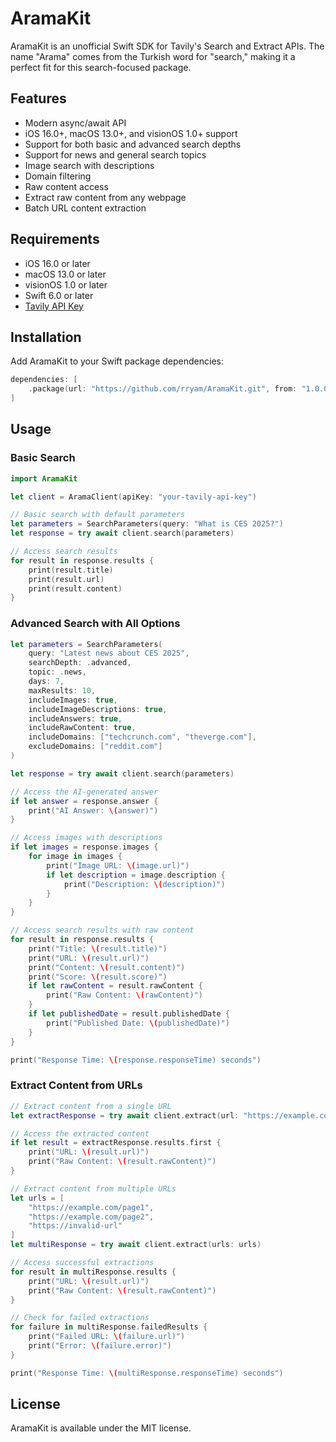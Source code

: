# AramaKit

AramaKit is an unofficial Swift SDK for Tavily's Search and Extract APIs. The name "Arama" comes from the Turkish word for "search," making it a perfect fit for this search-focused package.

## Features

- Modern async/await API
- iOS 16.0+, macOS 13.0+, and visionOS 1.0+ support
- Support for both basic and advanced search depths
- Support for news and general search topics
- Image search with descriptions
- Domain filtering
- Raw content access
- Extract raw content from any webpage
- Batch URL content extraction

## Requirements

- iOS 16.0 or later
- macOS 13.0 or later
- visionOS 1.0 or later
- Swift 6.0 or later
- [Tavily API Key](https://tavily.com)

## Installation

Add AramaKit to your Swift package dependencies:

```swift
dependencies: [
    .package(url: "https://github.com/rryam/AramaKit.git", from: "1.0.0")
]
```

## Usage

### Basic Search

```swift
import AramaKit

let client = AramaClient(apiKey: "your-tavily-api-key")

// Basic search with default parameters
let parameters = SearchParameters(query: "What is CES 2025?")
let response = try await client.search(parameters)

// Access search results
for result in response.results {
    print(result.title)
    print(result.url)
    print(result.content)
}
```

### Advanced Search with All Options

```swift
let parameters = SearchParameters(
    query: "Latest news about CES 2025",
    searchDepth: .advanced,
    topic: .news,
    days: 7,
    maxResults: 10,
    includeImages: true,
    includeImageDescriptions: true,
    includeAnswers: true,
    includeRawContent: true,
    includeDomains: ["techcrunch.com", "theverge.com"],
    excludeDomains: ["reddit.com"]
)

let response = try await client.search(parameters)

// Access the AI-generated answer
if let answer = response.answer {
    print("AI Answer: \(answer)")
}

// Access images with descriptions
if let images = response.images {
    for image in images {
        print("Image URL: \(image.url)")
        if let description = image.description {
            print("Description: \(description)")
        }
    }
}

// Access search results with raw content
for result in response.results {
    print("Title: \(result.title)")
    print("URL: \(result.url)")
    print("Content: \(result.content)")
    print("Score: \(result.score)")
    if let rawContent = result.rawContent {
        print("Raw Content: \(rawContent)")
    }
    if let publishedDate = result.publishedDate {
        print("Published Date: \(publishedDate)")
    }
}

print("Response Time: \(response.responseTime) seconds")
```

### Extract Content from URLs

```swift
// Extract content from a single URL
let extractResponse = try await client.extract(url: "https://example.com")

// Access the extracted content
if let result = extractResponse.results.first {
    print("URL: \(result.url)")
    print("Raw Content: \(result.rawContent)")
}

// Extract content from multiple URLs
let urls = [
    "https://example.com/page1",
    "https://example.com/page2",
    "https://invalid-url"
]
let multiResponse = try await client.extract(urls: urls)

// Access successful extractions
for result in multiResponse.results {
    print("URL: \(result.url)")
    print("Raw Content: \(result.rawContent)")
}

// Check for failed extractions
for failure in multiResponse.failedResults {
    print("Failed URL: \(failure.url)")
    print("Error: \(failure.error)")
}

print("Response Time: \(multiResponse.responseTime) seconds")
```

## License

AramaKit is available under the MIT license.